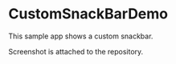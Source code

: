 # CustomSnackBarDemo
This sample app shows a custom snackbar. 

Screenshot is attached to the repository.
